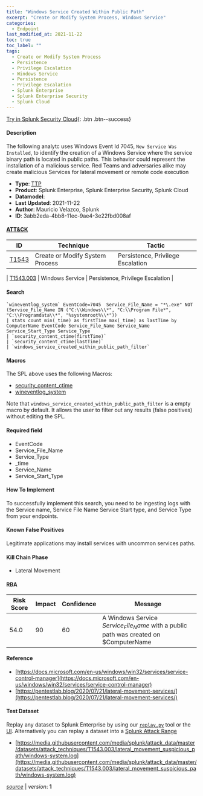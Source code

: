 ```yaml
---
title: "Windows Service Created Within Public Path"
excerpt: "Create or Modify System Process, Windows Service"
categories:
  - Endpoint
last_modified_at: 2021-11-22
toc: true
toc_label: ""
tags:
  - Create or Modify System Process
  - Persistence
  - Privilege Escalation
  - Windows Service
  - Persistence
  - Privilege Escalation
  - Splunk Enterprise
  - Splunk Enterprise Security
  - Splunk Cloud
---
```




[Try in Splunk Security Cloud](https://www.splunk.com/en_us/cyber-security.html){: .btn .btn--success}

#### Description

The following analytc uses Windows Event Id 7045, `New Service Was Installed`, to identify the creation of a Windows Service where the service binary path is located in public paths. This behavior could represent the installation of a malicious service. Red Teams and adversaries alike may create malicious Services for lateral movement or remote code execution

- **Type**: [TTP](https://github.com/splunk/security_content/wiki/Detection-Analytic-Types)
- **Product**: Splunk Enterprise, Splunk Enterprise Security, Splunk Cloud
- **Datamodel**: 
- **Last Updated**: 2021-11-22
- **Author**: Mauricio Velazco, Splunk
- **ID**: 3abb2eda-4bb8-11ec-9ae4-3e22fbd008af


#### [ATT&CK](https://attack.mitre.org/)

| ID             | Technique        |  Tactic             |
| -------------- | ---------------- |-------------------- |
| [T1543](https://attack.mitre.org/techniques/T1543/) | Create or Modify System Process | Persistence, Privilege Escalation |

| [T1543.003](https://attack.mitre.org/techniques/T1543/003/) | Windows Service | Persistence, Privilege Escalation |

#### Search

```
`wineventlog_system` EventCode=7045  Service_File_Name = "*\.exe" NOT (Service_File_Name IN ("C:\\Windows\\*", "C:\\Program File*", "C:\\Programdata\\*", "%systemroot%\\*")) 
| stats count min(_time) as firstTime max(_time) as lastTime by ComputerName EventCode Service_File_Name Service_Name Service_Start_Type Service_Type 
| `security_content_ctime(firstTime)` 
| `security_content_ctime(lastTime)` 
| `windows_service_created_within_public_path_filter`
```

#### Macros
The SPL above uses the following Macros:
* [security_content_ctime](https://github.com/splunk/security_content/blob/develop/macros/security_content_ctime.yml)
* [wineventlog_system](https://github.com/splunk/security_content/blob/develop/macros/wineventlog_system.yml)

Note that `windows_service_created_within_public_path_filter` is a empty macro by default. It allows the user to filter out any results (false positives) without editing the SPL.

#### Required field
* EventCode
* Service_File_Name
* Service_Type
* _time
* Service_Name
* Service_Start_Type


#### How To Implement
To successfully implement this search, you need to be ingesting logs with the Service name, Service File Name Service Start type, and Service Type from your endpoints.

#### Known False Positives
Legitimate applications may install services with uncommon services paths.

#### Kill Chain Phase
* Lateral Movement



#### RBA

| Risk Score  | Impact      | Confidence   | Message      |
| ----------- | ----------- |--------------|--------------|
| 54.0 | 90 | 60 | A Windows Service $Service_File_Name$ with a public path was created on $ComputerName |




#### Reference

* [https://docs.microsoft.com/en-us/windows/win32/services/service-control-manager](https://docs.microsoft.com/en-us/windows/win32/services/service-control-manager)
* [https://pentestlab.blog/2020/07/21/lateral-movement-services/](https://pentestlab.blog/2020/07/21/lateral-movement-services/)



#### Test Dataset
Replay any dataset to Splunk Enterprise by using our [`replay.py`](https://github.com/splunk/attack_data#using-replaypy) tool or the [UI](https://github.com/splunk/attack_data#using-ui).
Alternatively you can replay a dataset into a [Splunk Attack Range](https://github.com/splunk/attack_range#replay-dumps-into-attack-range-splunk-server)

* [https://media.githubusercontent.com/media/splunk/attack_data/master/datasets/attack_techniques/T1543.003/lateral_movement_suspicious_path/windows-system.log](https://media.githubusercontent.com/media/splunk/attack_data/master/datasets/attack_techniques/T1543.003/lateral_movement_suspicious_path/windows-system.log)



[*source*](https://github.com/splunk/security_content/tree/develop/detections/endpoint/windows_service_created_within_public_path.yml) \| *version*: **1**